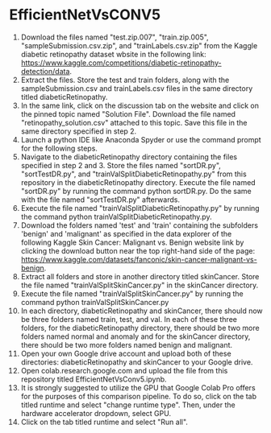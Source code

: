 # EfficientNetVsCONV5
1. Download the files named "test.zip.007", "train.zip.005", "sampleSubmission.csv.zip", and "trainLabels.csv.zip" from the Kaggle diabetic retinopathy dataset wbsite in the following link: https://www.kaggle.com/competitions/diabetic-retinopathy-detection/data.
2. Extract the files. Store the test and train folders, along with the sampleSubmission.csv and trainLabels.csv files in the same directory titled diabeticRetinopathy.
3. In the same link, click on the discussion tab on the website and click on the pinned topic named "Solution File". Download the file named "retinopathy_solution.csv" attached to this topic. Save this file in the same directory specified in step 2.
4. Launch a python IDE like Anaconda Spyder or use the command prompt for the following steps.
5. Navigate to the diabeticRetinopathy directory containing the files specified in step 2 and 3. Store the files named "sortDR.py", "sortTestDR.py", and "trainValSplitDiabeticRetinopathy.py" from this repository in the diabeticRetinopathy directory. Execute the file named "sortDR.py" by running the command python sortDR.py. Do the same with the file named "sortTestDR.py" afterwards.
6. Execute the file named "trainValSplitDiabeticRetinopathy.py" by running the command python trainValSplitDiabeticRetinopathy.py.
7. Download the folders named 'test' and 'train' containing the subfolders 'benign' and 'malignant' as specified in the data explorer of the following Kaggle Skin Cancer: Malignant vs. Benign website link by clicking the download button near the top right-hand side of the page: https://www.kaggle.com/datasets/fanconic/skin-cancer-malignant-vs-benign.
8. Extract all folders and store in another directory titled skinCancer. Store the file named "trainValSplitSkinCancer.py" in the skinCancer directory.
9. Execute the file named "trainValSplitSkinCancer.py" by running the command python trainValSplitSkinCancer.py
10. In each directory, diabeticRetinopathy and skinCancer, there should now be three folders named train, test, and val. In each of these three folders, for the diabeticRetinopathy directory, there should be two more folders named normal and anomaly and for the skinCancer directory, there should be two more folders named benign and malignant.
11. Open your own Google drive account and upload both of these directories: diabeticRetinopathy and skinCancer to your Google drive.
12. Open colab.research.google.com and upload the file from this repository titled EfficientNetVsConv5.ipynb.
13. It is strongly suggested to utilize the GPU that Google Colab Pro offers for the purposes of this comparison pipeline. To do so, click on the tab titled runtime and select "change runtime type". Then, under the hardware accelerator dropdown, select GPU.
14. Click on the tab titled runtime and select "Run all".
